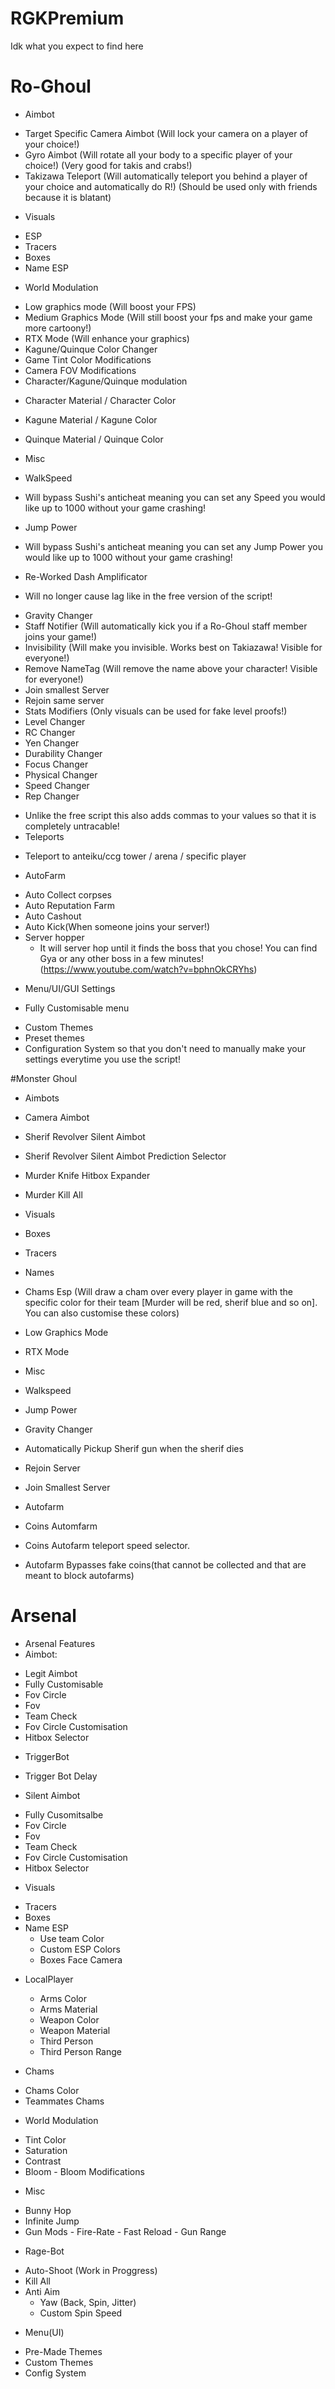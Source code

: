 # RGKPremium

Idk what you expect to find here


# Ro-Ghoul

+ Aimbot
 - Target Specific Camera Aimbot (Will lock your camera on a player of your choice!)
 - Gyro Aimbot (Will rotate all your body to a specific player of your choice!) (Very good for takis and crabs!)
 - Takizawa Teleport (Will automatically teleport you behind a player of your choice and automatically do R!) (Should be used only with friends because it is blatant)
+ Visuals
 - ESP
  - Tracers
  - Boxes
  - Name ESP
 + World Modulation
  - Low graphics mode (Will boost your FPS)
  - Medium Graphics Mode (Will still boost your fps and make your game more cartoony!)
  - RTX Mode (Will enhance your graphics)
  - Kagune/Quinque Color Changer
  - Game Tint Color Modifications
  - Camera FOV Modifications
  - Character/Kagune/Quinque modulation
   + Character Material / Character Color
   + Kagune Material / Kagune Color
   + Quinque Material / Quinque Color
 
+ Misc
 - WalkSpeed
  + Will bypass Sushi's anticheat meaning you can set any Speed you would like up to 1000 without your game crashing!
 - Jump Power
  + Will bypass Sushi's anticheat meaning you can set any Jump Power you would like up to 1000 without your game crashing!
 - Re-Worked Dash Amplificator
  + Will no longer cause lag like in the free version of the script!
 - Gravity Changer
 - Staff Notifier (Will automatically kick you if a Ro-Ghoul staff member joins your game!)
 - Invisibility (Will make you invisible. Works best on Takiazawa! Visible for everyone!)
 - Remove NameTag (Will remove the name above your character! Visible for everyone!)
 - Join smallest Server
 - Rejoin same server
 - Stats Modifiers (Only visuals can be used for fake level proofs!)
  - Level Changer
  - RC Changer
  - Yen Changer
  - Durability Changer
  - Focus Changer
  - Physical Changer
  - Speed Changer
  - Rep Changer
+ Unlike the free script this also adds commas to your values so that it is completely untracable!
+ Teleports

- Teleport to anteiku/ccg tower / arena / specific player
+ AutoFarm
 - Auto Collect corpses
 - Auto Reputation Farm
 - Auto Cashout
 - Auto Kick(When someone joins your server!)
 - Server hopper
   + It will server hop until it finds the boss that you chose! You can find Gya or any other boss in a few minutes! (https://www.youtube.com/watch?v=bphnOkCRYhs)
 
+ Menu/UI/GUI Settings
 - Fully Customisable menu
  + Custom Themes
  + Preset themes
  + Configuration System so that you don't need to manually make your settings everytime you use the script!

#Monster Ghoul

+ Aimbots
 + Camera Aimbot
 + Sherif Revolver Silent Aimbot
 + Sherif Revolver Silent Aimbot Prediction Selector
 + Murder Knife Hitbox Expander
 + Murder Kill All
 
+ Visuals
 + Boxes
 + Tracers
 + Names
 + Chams Esp (Will draw a cham over every player in game with the specific color for their team [Murder will be red, sherif blue and so on]. You can also customise these colors)
 + Low Graphics Mode
 + RTX Mode
+ Misc
 + Walkspeed
 + Jump Power
 + Gravity Changer
 + Automatically Pickup Sherif gun when the sherif dies
 + Rejoin Server
 + Join Smallest Server
+ Autofarm
 + Coins Automfarm
 + Coins Autofarm teleport speed selector.
 + Autofarm Bypasses fake coins(that cannot be collected and that are meant to block autofarms)

# Arsenal

+ Arsenal Features
 + Aimbot:
  - Legit Aimbot
   - Fully Customisable
   - Fov Circle
   - Fov
   - Team Check
   - Fov Circle Customisation
   - Hitbox Selector
 + TriggerBot
  - Trigger Bot Delay
 + Silent Aimbot
  - Fully Cusomitsalbe
  - Fov Circle
  - Fov
  - Team Check
  - Fov Circle Customisation
  - Hitbox Selector
 + Visuals
  - Tracers
  - Boxes
  - Name ESP
    - Use team Color
    - Custom ESP Colors
    - Boxes Face Camera
  + LocalPlayer 
     - Arms Color
     - Arms Material
     - Weapon Color
     - Weapon Material
     - Third Person
     - Third Person Range
  
  + Chams
   - Chams Color
   - Teammates Chams
  + World Modulation
   - Tint Color
   - Saturation
   - Contrast
   - Bloom
    - Bloom Modifications
  + Misc
   - Bunny Hop
   - Infinite Jump
   - Gun Mods
    - Fire-Rate
    - Fast Reload
    - Gun Range
  
  + Rage-Bot
   - Auto-Shoot (Work in Proggress)
   - Kill All
   - Anti Aim
     - Yaw (Back, Spin, Jitter)
     - Custom Spin Speed
  + Menu(UI)
   - Pre-Made Themes
   - Custom Themes
   - Config System

